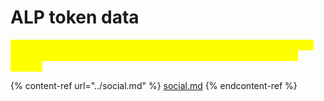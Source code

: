 # ALP token data

<mark style="color:yellow;">**This section consists of all the necessary links to check the market and ALP token transactions, which will be uploaded and registered after launch.**</mark>



{% content-ref url="../social.md" %}
[social.md](../social.md)
{% endcontent-ref %}

